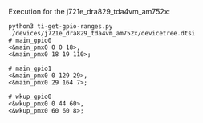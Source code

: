 Execution for the j721e_dra829_tda4vm_am752x:

```
python3 ti-get-gpio-ranges.py ./devices/j721e_dra829_tda4vm_am752x/devicetree.dtsi
# main_gpio0
<&main_pmx0 0 0 18>,
<&main_pmx0 18 19 110>;

# main_gpio1
<&main_pmx0 0 129 29>,
<&main_pmx0 29 164 7>;

# wkup_gpio0
<&wkup_pmx0 0 44 60>,
<&wkup_pmx0 60 60 8>;
```
